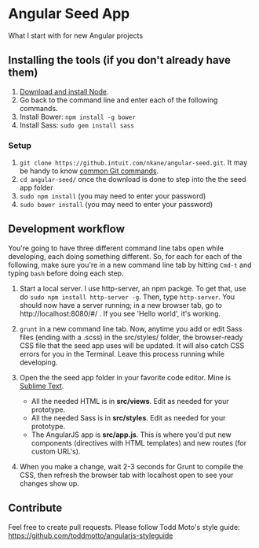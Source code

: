 Angular Seed App
========

What I start with for new Angular projects

## Installing the tools (if you don't already have them)

1. [Download and install Node](https://nodejs.org/). 
2. Go back to the command line and enter each of the following commands.
3. Install Bower: `npm install -g bower`
4. Install Sass: `sudo gem install sass`

### Setup

1. `git clone https://github.intuit.com/nkane/angular-seed.git`. It may be handy to know [common Git commands](http://rogerdudler.github.io/git-guide/).
2. `cd angular-seed/` once the download is done to step into the the seed app folder
3. `sudo npm install` (you may need to enter your password)
4. `sudo bower install` (you may need to enter your password)

## Development workflow

You're going to have three different command line tabs open while developing, each doing something different. So, for each for each of the following, make sure you're in a new command line tab by hitting `Cmd-t` and typing `bash` before doing each step.

1. Start a local server. I use http-server, an npm packge. To get that, use do `sudo npm install http-server -g`. Then, type `http-server`. You should now have a server running; in a new browser tab, go to http://localhost:8080/#/ . If you see 'Hello world', it's working.

2. `grunt` in a new command line tab. Now, anytime you add or edit Sass files (ending with a .scss) in the src/styles/ folder, the browser-ready CSS file that the seed app uses will be updated. It will also catch CSS errors for you in the Terminal. Leave this process running while developing.

3. Open the the seed app folder in your favorite code editor. Mine is [Sublime Text](http://www.sublimetext.com/3).
	- All the needed HTML is in **src/views**. Edit as needed for your prototype.
	- All the needed Sass is in **src/styles**. Edit as needed for your prototype.
	- The AngularJS app is **src/app.js**. This is where you'd put new components (directives with HTML templates) and new routes (for custom URL's).

4. When you make a change, wait 2-3 seconds for Grunt to compile the CSS, then refresh the browser tab with localhost open to see your changes show up.

Contribute
--------------------
Feel free to create pull requests. Please follow Todd Moto's style guide: https://github.com/toddmotto/angularjs-styleguide